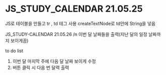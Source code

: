 # JS_STUDY_CALENDAR 21.05.25
JS로 테이블을 만들고 tr , td 테그 사용 
createTextNode로 td안에 String을 넣음 

JS_STUDY-CALENDAR 21.05.26 /n
이번 달 날짜들을 출력(지난 달의 일정 날짜까지 보이게끔) 

to do list 
1. 이번 달 마지막 주에 다음 달 날짜 보이게 수정 
2. 버튼 클릭 시 다음 번 달력 출력

